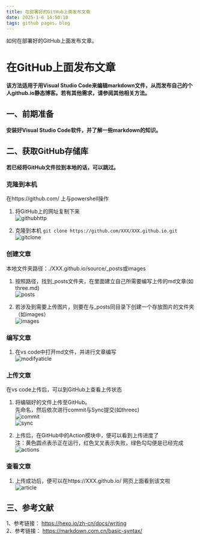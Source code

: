 ```yaml
---
title: 在部署好的GitHub上面发布文章
date: 2025-1-6 14:50:10
tags: github pages，blog
---
```


如何在部署好的GitHub上面发布文章。
<!-- more -->

# 在GitHub上面发布文章
#### 该方法适用于用Visual Studio Code来编辑markdown文件，从而发布自己的个人github.io静态博客。若有其他需求，请参阅其他相关方法。

## 一、前期准备
#### 安装好Visual Studio Code软件，并了解一些markdown的知识。

## 二、获取GitHub存储库
#### 若已经将GitHub文件拉到本地的话，可以跳过。

### 克隆到本机
在https://github.com/ 上与powershell操作   

1. 将GitHub上的网址复制下来  
![githubhttp](/images/three-acticle/githubhttp.png)  

2. 克隆到本机 `git clone https://github.com/XXX/XXX.github.io.git`  
![gitclone](/images/three-acticle/gitclone.png)  

### 创建文章
本地文件夹路径：./XXX.github.io/source/_posts或images  

1. 按照路径，找到_posts文件夹，在里面建立自己所需要编写上传的md文章(如three.md)  
![posts](/images/three-acticle/posts.png)  

2. 若涉及到需要上传图片，则要在与_posts同目录下创建一个存放图片的文件夹（如images）  
![images](/images/three-acticle/images.png) 

### 编写文章
1. 在vs code中打开md文件，并进行文章编写  
![modifyaticle](/images/three-acticle/modifyaticle.png)  

### 上传文章
在vs code上传后，可以到GitHub上查看上传状态  

1. 将编辑好的文件上传至GitHub。  
先命名，然后依次进行commit与Sync提交(如threec)  
![commit](/images/three-acticle/commit.png)  
![sync](/images/three-acticle/sync.png)   

2. 上传后，在GitHub中的Action模块中，便可以看到上传进度了  
注：黄色圆点表示正在运行，红色叉叉表示失败，绿色勾勾便是已经完成 
![actions](/images/three-acticle/actions.png)  

### 查看文章  
1. 上传成功后，便可以在https://XXX.github.io/ 网页上面看到该文啦  
![article](/images/three-acticle/article.png)

## 三、参考文献
1、参考链接： https://hexo.io/zh-cn/docs/writing  
2、参考链接： https://markdown.com.cn/basic-syntax/



